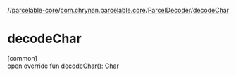 //[parcelable-core](../../../index.md)/[com.chrynan.parcelable.core](../index.md)/[ParcelDecoder](index.md)/[decodeChar](decode-char.md)

# decodeChar

[common]\
open override fun [decodeChar](decode-char.md)(): [Char](https://kotlinlang.org/api/latest/jvm/stdlib/kotlin/-char/index.html)
